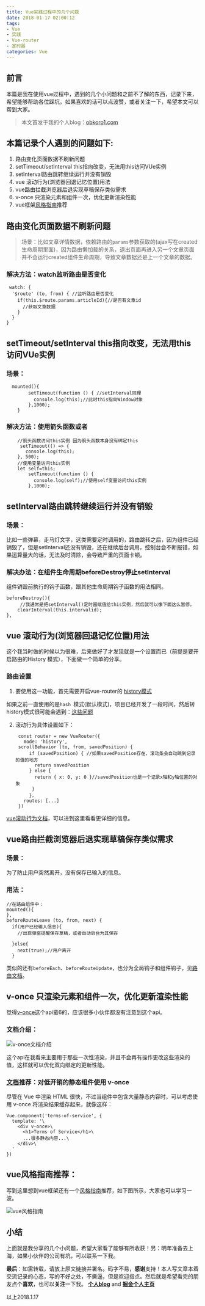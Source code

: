 ```yaml
---
title: Vue实践过程中的几个问题
date: 2018-01-17 02:00:12
tags:
- Vue
- 实践
- Vue-router
- 定时器
categories: Vue
---
```

## 前言

本篇是我在使用vue过程中，遇到的几个小问题和之前不了解的东西，记录下来，希望能够帮助各位踩坑。如果喜欢的话可以点波赞，或者关注一下，希望本文可以帮到大家。

> 本文首发于我的个人blog：[obkoro1.com](http://obkoro1.com/)

## 本篇记录个人遇到的问题如下:

1. 路由变化页面数据不刷新问题
2. setTimeout/setInterval this指向改变，无法用this访问VUe实例
3. setInterval路由跳转继续运行并没有销毁
4. vue 滚动行为(浏览器回退记忆位置)用法
5.  vue路由拦截浏览器后退实现草稿保存类似需求
6.  v-once 只渲染元素和组件一次，优化更新渲染性能
7.  vue框架[风格指南](https://cn.vuejs.org/v2/style-guide/)推荐

## 路由变化页面数据不刷新问题

> 场景：比如文章详情数据，依赖路由的`params`参数获取的(ajax写在created生命周期里面)，因为路由懒加载的关系，退出页面再进入另一个文章页面并不会运行created组件生命周期，导致文章数据还是上一个文章的数据。

### 解决方法：watch监听路由是否变化

     watch: {
      '$route' (to, from) { //监听路由是否变化
        if(this.$route.params.articleId){//是否有文章id
          //获取文章数据
        }
      }
    }
## setTimeout/setInterval this指向改变，无法用this访问VUe实例

### 场景：

      mounted(){ 
            setTimeout(function () { //setInterval同理 
              console.log(this);//此时this指向Window对象
            },1000);
        }


### 解决方法：使用箭头函数或者

        //箭头函数访问this实例 因为箭头函数本身没有绑定this
         setTimeout(() => { 
           console.log(this);
        }, 500);
        //使用变量访问this实例
        let self=this;
            setTimeout(function () {  
              console.log(self);//使用self变量访问this实例
            },1000);

## setInterval路由跳转继续运行并没有销毁

### 场景：

比如一些弹幕，走马灯文字，这类需要定时调用的，路由跳转之后，因为组件已经销毁了，但是setInterval还没有销毁，还在继续后台调用，控制台会不断报错，如果运算量大的话，无法及时清除，会导致严重的页面卡顿。

### 解决办法：在组件生命周期beforeDestroy停止setInterval

组件销毁前执行的钩子函数，跟其他生命周期钩子函数的用法相同。

    beforeDestroy(){
         //我通常是把setInterval()定时器赋值给this实例，然后就可以像下面这么暂停。
        clearInterval(this.intervalid);
    },

## vue 滚动行为(浏览器回退记忆位置)用法

这个我当时做的时候以为很难，后来做好了才发现就是一个设置而已（前提是要开启路由的History 模式），下面做一个简单的分享。

### 路由设置

1. 要使用这一功能，首先需要开启vue-router的 [history模式](https://router.vuejs.org/zh-cn/essentials/history-mode.html)

如果之前一直使用的是`hash `模式(默认模式)，项目已经开发了一段时间，然后转history模式很可能会遇到：[这些问题](https://juejin.im/post/5a3f629cf265da430d5839ed)

2. 滚动行为具体设置如下：

        const router = new VueRouter({
          mode: 'history',
        scrollBehavior (to, from, savedPosition) {
            if (savedPosition) { //如果savedPosition存在，滚动条会自动跳到记录的值的地方
              return savedPosition
            } else {
              return { x: 0, y: 0 }//savedPosition也是一个记录x轴和y轴位置的对象
             }
            }，
          routes: [...]
        })

[vue滚动行为文档](https://router.vuejs.org/zh-cn/advanced/scroll-behavior.html)，可以进到这里看看更详细的信息。

## vue路由拦截浏览器后退实现草稿保存类似需求

### 场景：

为了防止用户突然离开，没有保存已输入的信息。

### 用法：

    //在路由组件中：
    mounted(){
    },
    beforeRouteLeave (to, from, next) {
      if(用户已经输入信息){
        //出现弹窗提醒保存草稿，或者自动后台为其保存
        
      }else{
        next(true);//用户离开
      }

类似的还有`beforeEach`、`beforeRouteUpdate`，也分为全局钩子和组件钩子，见[路由文档](https://router.vuejs.org/zh-cn/advanced/navigation-guards.html)。

## v-once 只渲染元素和组件一次，优化更新渲染性能

觉得[v-once](https://cn.vuejs.org/v2/api/#v-cloak)这个api蛮6的，应该很多小伙伴都没有注意到这个api。

### 文档介绍：

![v-once文档介绍](https://user-gold-cdn.xitu.io/2018/1/17/160ffd6c2dcf70e1?w=948&h=716&f=png&s=64938)

这个api在我看来主要用于那些一次性渲染，并且不会再有操作更改这些渲染的值，这样就可以优化双向绑定的更新性能。

### [文档](https://cn.vuejs.org/v2/guide/components.html#对低开销的静态组件使用-v-once)推荐：对低开销的静态组件使用 v-once

尽管在 Vue 中渲染 HTML 很快，不过当组件中包含大量静态内容时，可以考虑使用 v-once 将渲染结果缓存起来，就像这样：

    Vue.component('terms-of-service', {
      template: '\
        <div v-once>\
          <h1>Terms of Service</h1>\
          ...很多静态内容...\
        </div>\
      '
    })

## vue风格指南推荐：

写到这里想到vue框架还有一个[风格指南](https://cn.vuejs.org/v2/style-guide/)推荐，如下图所示，大家也可以学习一波。

![vue风格指南](https://user-gold-cdn.xitu.io/2018/1/17/160fff0ec0147156?w=1578&h=811&f=png&s=174542)

## 小结

上面就是我分享的几个小问题，希望大家看了能够有所收获！另：明年准备去上海，如果小伙伴的公司有坑，可以联系一下我。


**最后**：如需转载，请放上原文链接并署名。码字不易，**感谢**支持！本人写文章本着交流记录的心态，写的不好之处，不撕逼，但是欢迎指点。然后就是希望看完的朋友点个**喜欢**，也可以**关注**一下我。
**[个人blog](http://obkoro1.com/)** and **[掘金个人主页](https://juejin.im/user/58714f0eb123db4a2eb95372)**  

以上2018.1.17

